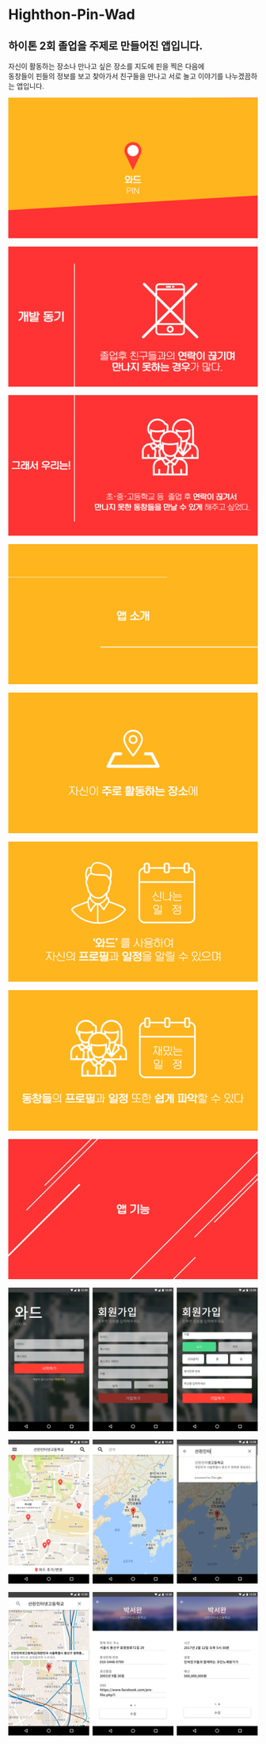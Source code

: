 # Highthon-Pin-Wad
## 하이톤 2회 졸업을 주제로 만들어진 앱입니다.  

자신이 활동하는 장소나 만나고 싶은 장소를 지도에 핀을 찍은 다음에  
동창들이 핀들의 정보를 보고 찾아가서 친구들을 만나고 서로 놀고 이야기를 나누겠끔하는 앱입니다.

![사진1](AppInfo/1.png "1")

![사진2](AppInfo/2.png "2")

![사진3](AppInfo/3.png "3")

![사진4](AppInfo/4.png "4")

![사진5](AppInfo/5.png "5")

![사진6](AppInfo/6.png "6")

![사진7](AppInfo/7.png "7")

![사진8](AppInfo/8.png "8")

![사진9](AppInfo/9.png "9")

![사진10](AppInfo/10.png "10")

![사진11](AppInfo/11.png "11")

